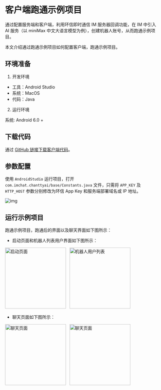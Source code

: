 # 客户端跑通示例项目

通过配置服务端和客户端，利用环信即时通信 IM 服务器回调功能，在 IM 中引入 AI 服务（以 miniMax 中文大语言模型为例），创建机器人账号，从而跑通示例项目。

本文介绍通过跑通示例项目如何配置客户端，跑通示例项目。

## 环境准备

1. 开发环境

- 工具：Android Studio
- 系统：MacOS
- 代码：Java

2. 运行环境

系统: Android 6.0 +

## 下载代码

通过 [GitHub 链接下载客户端代码](https://github.com/easemob/Easemob-AIGCService-Example/tree/dev/AIGCService-AndroidClient)。

## 参数配置

使用 `AndroidStudio` 运行项目，打开 `com.imchat.chanttyai/base/Constants.java` 文件，只需将 `APP_KEY` 及 `HTTP_HOST` 参数分别修改为环信 App Key 和服务端部署域名或 IP 地址。

![img](@static/images/aigc/parameter_configure.png)

## 运行示例项目

跑通示例项目，跑通后的界面以及聊天界面如下图所示：

- 启动页面和机器人列表用户界面如下图所示：
  
<img src=@static/images/aigc/ai_start.png  title=启动页面 width="200"/>&nbsp;&nbsp;
<img src=@static/images/aigc/ai_user_list.png  title="机器人用户列表" width="200"/>

- 聊天页面如下图所示：
  
<img src=@static/images/aigc/ai_chat1.png  title="聊天页面" width="200"/>&nbsp;&nbsp;
<img src=@static/images/aigc/ai_chat2.png  title="聊天页面" width="200"/>
